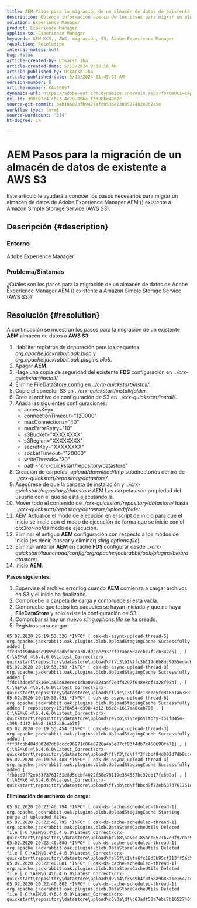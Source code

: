 ```yaml
---
title: AEM Pasos para la migración de un almacén de datos de existente a AWS S3
description: Obtenga información acerca de los pasos para migrar un almacén de datos de Adobe Experience Manager existente a Amazon Simple Storage Service (AWS S3).
solution: Experience Manager
product: Experience Manager
applies-to: Experience Manager
keywords: AEM KCS,, AWS, migración, S3, Adobe Experience Manager
resolution: Resolution
internal-notes: null
bug: false
article-created-by: Utkarsh Jha
article-created-date: 5/13/2024 9:30:16 AM
article-published-by: Utkarsh Jha
article-published-date: 5/15/2024 11:45:02 AM
version-number: 8
article-number: KA-16057
dynamics-url: https://adobe-ent.crm.dynamics.com/main.aspx?forceUCI=1&pagetype=entityrecord&etn=knowledgearticle&id=4e85f866-0b11-ef11-9f8a-6045bd006704
exl-id: 308c97c4-cb73-4c79-88be-f3d88be4802c
source-git-commit: b4b186073fb9427afc053be2389527402e852a5e
workflow-type: tm+mt
source-wordcount: '334'
ht-degree: 1%

---
```


# AEM Pasos para la migración de un almacén de datos de existente a AWS S3


Este artículo le ayudará a conocer los pasos necesarios para migrar un almacén de datos de Adobe Experience Manager AEM () existente a Amazon Simple Storage Service (AWS S3).

## Descripción {#description}


### Entorno

Adobe Experience Manager



### Problema/Síntomas

¿Cuáles son los pasos para la migración de un almacén de datos de Adobe Experience Manager AEM () existente a Amazon Simple Storage Service (AWS S3)?


## Resolución {#resolution}


A continuación se muestran los pasos para la migración de un existente <b>AEM</b> almacén de datos a <b>AWS S3</b>:

1. Habilitar registros de depuración para los paquetes *org.apache.jackrabbit.oak.blob* y *org.apache.jackrabbit.oak.plugins.blob*.
2. Apagar <b>AEM</b>.
3. Haga una copia de seguridad del existente <b>FDS</b> configuración en *../crx-quickstart/install/*.
4. Elimine FileDataStore.config en *../crx-quickstart/install/*.
5. Copie el conector S3 en *../crx-quickstart/install/folder*.
6. Cree el archivo de configuración de S3 en *../crx-quickstart/install/*.
7. Añada las siguientes configuraciones: 
   - accessKey=
   - connectionTimeout=&quot;120000&quot;
   - maxConnections=&quot;40&quot;
   - maxErrorRetry=&quot;10&quot;
   - s3Bucket=&quot;XXXXXXXX&quot;
   - s3Region=&quot;XXXXXXXX&quot;
   - secretKey=&quot;XXXXXXXX&quot;
   - socketTimeout=&quot;120000&quot;
   - writeThreads=&quot;30&quot;
   - path=&quot;crx-quickstart/repository/datastore&quot;
8. Creación de carpetas: *upload/download/tmp* subdirectorios dentro de *../crx-quickstart/repository/datastore/*.
9. Asegúrese de que la carpeta de instalación y *../crx-quickstart/repository/datastore* AEM Las carpetas son propiedad del usuario con el que se está ejecutando la.
10. Mover todo el contenido de *./crx-quickstart/repository/datastore/* hasta *../crx-quickstart/repository/datastore/upload/folder*.
11. AEM Actualice el modo de ejecución en el script de inicio para que el inicio se inicie con el modo de ejecución de forma que se inicie con el *crx3tar-nofds* modo de ejecución.
12. Eliminar el antiguo <b>AEM </b>configuración con respecto a los modos de inicio (es decir, buscar y eliminar) *sling.options.file*)
13. Eliminar anterior <b>AEM </b>en caché <b>FDS </b>configurar desde *../crx-quickstart/launchpad/config/org/apache/jackrabbit/oak/plugins/blob/datastore/*.
14. Inicio <b>AEM</b>.


<b>Pasos siguientes:</b>

1. Supervise el archivo error.log cuando <b>AEM</b> comienza a cargar archivos en S3 y el inicio ha finalizado.
2. Compruebe la carpeta de carga y compruebe si está vacía.
3. Compruebe que todos los paquetes se hayan iniciado y que no haya <b>FileDataStore</b> y solo existe la configuración de S3.
4. Comprobar si hay un nuevo *sling.options.file* se ha creado.
5. Registros para cargar:





```
05.02.2020 20:19:53.326 *INFO* [ oak-ds-async-upload-thread-5]  org.apache.jackrabbit.oak.plugins.blob.UploadStagingCache Successfully added [ ffc3b119d6b8dc9955edadbf0eca207d9cce2937cf97abc50accbc7f2cb342e5] , [ C:\AEM\6.4\6.4.6.0\Latest_Correct\crx-quickstart\repository\datastore\upload\ff\c3\b1\ffc3b119d6b8dc9955edadbf0eca207d9cce2937cf97abc50accbc7f2cb342e5] 
05.02.2020 20:19:53.398 *INFO* [ oak-ds-async-upload-thread-8]  org.apache.jackrabbit.oak.plugins.blob.UploadStagingCache Successfully added [ ffdc13dce5fd816e1a63e83ecec1cba009024a4f7e4f4297f648e8cf3a28f98b] , [ C:\AEM\6.4\6.4.6.0\Latest_Correct\crx-quickstart\repository\datastore\upload\ff\dc\13\ffdc13dce5fd816e1a63e83ecec1cba009024a4f7e4f4297f648e8cf3a28f98b] 
05.02.2020 20:19:53.451 *INFO* [ oak-ds-async-upload-thread-6]  org.apache.jackrabbit.oak.plugins.blob.UploadStagingCache Successfully added [ repository-151f8454-c398-4d12-b5e8-1617aa8cab79] , [ C:\AEM\6.4\6.4.6.0\Latest_Correct\crx-quickstart\repository\datastore\upload\re\po\si\repository-151f8454-c398-4d12-b5e8-1617aa8cab79] 
05.02.2020 20:19:53.454 *INFO* [ oak-ds-async-upload-thread-3]  org.apache.jackrabbit.oak.plugins.blob.UploadStagingCache Successfully added [ fff3fcbb484d002d7db9cccc96971c06e8926a4a5e07cf93f4db7c450690fa71] , [ C:\AEM\6.4\6.4.6.0\Latest_Correct\crx-quickstart\repository\datastore\upload\ff\f3\fc\fff3fcbb484d002d7db9cccc96971c06e8926a4a5e07cf93f4db7c450690fa71] 
05.02.2020 20:19:53.488 *INFO* [ oak-ds-async-upload-thread-4]  org.apache.jackrabbit.oak.plugins.blob.UploadStagingCache Successfully added [ ffbbcd9f72eb5373761751e8d5ecbf4022f58e70119e354557bc32eb17fe6b2a] , [ C:\AEM\6.4\6.4.6.0\Latest_Correct\crx-quickstart\repository\datastore\upload\ff\bb\cd\ffbbcd9f72eb5373761751e8d5ecbf4022f58e70119e354557bc32eb17fe6b2a]
```


<b>Eliminación de archivos de carga:</b>




```
05.02.2020 20:22:40.794 *INFO* [ oak-ds-cache-scheduled-thread-1]  org.apache.jackrabbit.oak.plugins.blob.UploadStagingCache Starting purge of uploaded files
05.02.2020 20:22:40.795 *INFO* [ oak-ds-cache-scheduled-thread-1]  org.apache.jackrabbit.oak.plugins.blob.DataStoreCacheUtils Deleted file [ C:\AEM\6.4\6.4.6.0\Latest_Correct\crx-quickstart\repository\datastore\upload\bc\18\5a\bc185acc8571b7e0f97dac92b0285fe248004909c3d8264e03cfb2a8101bada6] 
05.02.2020 20:22:40.800 *INFO* [ oak-ds-cache-scheduled-thread-1]  org.apache.jackrabbit.oak.plugins.blob.DataStoreCacheUtils Deleted file [ C:\AEM\6.4\6.4.6.0\Latest_Correct\crx-quickstart\repository\datastore\upload\fa\6f\c1\fa6fc18d5b95cf213ff5ac5d9eb0fed7c61310ac2c373ca2cbf187844bf39c24] 
05.02.2020 20:22:40.801 *INFO* [ oak-ds-cache-scheduled-thread-1]  org.apache.jackrabbit.oak.plugins.blob.DataStoreCacheUtils Deleted file [ C:\AEM\6.4\6.4.6.0\Latest_Correct\crx-quickstart\repository\datastore\upload\d9\b4\f3\d9b4f3f58a9b83a1e1647cc23b77d672836171afdccbbbd8726f480b741a4c2e] 
05.02.2020 20:22:40.802 *INFO* [ oak-ds-cache-scheduled-thread-1]  org.apache.jackrabbit.oak.plugins.blob.DataStoreCacheUtils Deleted file [ C:\AEM\6.4\6.4.6.0\Latest_Correct\crx-quickstart\repository\datastore\upload\c6\3a\df\c63adf50a7ebc7b1652740fb8be9b72f5b76d22477f0d411becab2f8eeceb70b]
```
